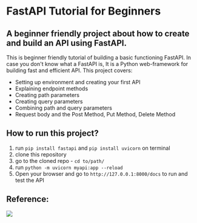 # FastAPI Tutorial for Beginners

## A beginner friendly project about how to create and build an API using FastAPI.

This is beginner friendly tutorial of building a basic functioning FastAPI. In case you don't know what a FastAPI is, It is a Python web-framework for building fast and efficient API. This project covers:

* Setting up environment and creating your first API
* Explaining endpoint methods
* Creating path parameters
* Creating query parameters
* Combining path and query parameters
* Request body and the Post Method, Put Method, Delete Method

## How to run this project?

1. run `pip install fastapi` and `pip install uvicorn` on terminal
2. clone this repository
3. go to the cloned repo - `cd to/path/`
4. run `python -m uvicorn myapi:app --reload` 
5. Open your browser and go to `http://127.0.0.1:8000/docs` to run and test the API 

## Reference:
[![](https://markdown-videos-api.jorgenkh.no/youtube/tLKKmouUams)](https://youtu.be/tLKKmouUams)
